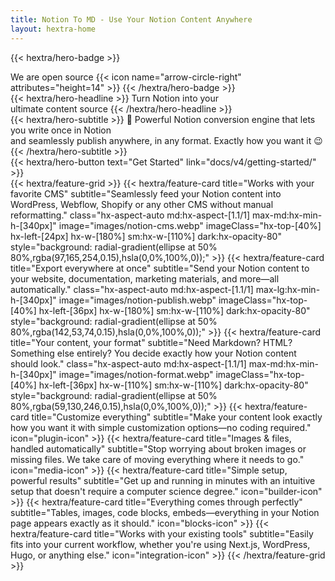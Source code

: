 ```yaml
---
title: Notion To MD - Use Your Notion Content Anywhere
layout: hextra-home
---
```

{{< hextra/hero-badge >}}
  <div class="hx-w-2 hx-h-2 hx-rounded-full hx-bg-primary-400"></div>
  <span>We are open source</span>
  {{< icon name="arrow-circle-right" attributes="height=14" >}}
{{< /hextra/hero-badge >}}
<div class="hx-mt-6 hx-mb-6">
{{< hextra/hero-headline >}}
  Turn Notion into your&nbsp;<br class="sm:hx-block hx-hidden" />ultimate content source
{{< /hextra/hero-headline >}}
</div>
<div class="hx-mb-12">
{{< hextra/hero-subtitle >}}
  💪 Powerful Notion conversion engine that lets you write once in Notion&nbsp;<br class="sm:hx-block hx-hidden" />and seamlessly publish anywhere, in any format. Exactly how you want it 😉
{{< /hextra/hero-subtitle >}}
</div>
<div class="hx-mb-6">
{{< hextra/hero-button text="Get Started" link="docs/v4/getting-started/" >}}
</div>
<div class="hx-mt-6"></div>
{{< hextra/feature-grid >}}
  {{< hextra/feature-card
    title="Works with your favorite CMS"
    subtitle="Seamlessly feed your Notion content into WordPress, Webflow, Shopify or any other CMS without manual reformatting."
    class="hx-aspect-auto md:hx-aspect-[1.1/1] max-md:hx-min-h-[340px]"
    image="images/notion-cms.webp"
    imageClass="hx-top-[40%] hx-left-[24px] hx-w-[180%] sm:hx-w-[110%] dark:hx-opacity-80"
    style="background: radial-gradient(ellipse at 50% 80%,rgba(97,165,254,0.15),hsla(0,0%,100%,0));"
  >}}
  {{< hextra/feature-card
    title="Export everywhere at once"
    subtitle="Send your Notion content to your website, documentation, marketing materials, and more—all automatically."
    class="hx-aspect-auto md:hx-aspect-[1.1/1] max-lg:hx-min-h-[340px]"
    image="images/notion-publish.webp"
    imageClass="hx-top-[40%] hx-left-[36px] hx-w-[180%] sm:hx-w-[110%] dark:hx-opacity-80"
    style="background: radial-gradient(ellipse at 50% 80%,rgba(142,53,74,0.15),hsla(0,0%,100%,0));"
  >}}
  {{< hextra/feature-card
    title="Your content, your format"
    subtitle="Need Markdown? HTML? Something else entirely? You decide exactly how your Notion content should look."
    class="hx-aspect-auto md:hx-aspect-[1.1/1] max-md:hx-min-h-[340px]"
    image="images/notion-format.webp"
    imageClass="hx-top-[40%] hx-left-[36px] hx-w-[110%] sm:hx-w-[110%] dark:hx-opacity-80"
    style="background: radial-gradient(ellipse at 50% 80%,rgba(59,130,246,0.15),hsla(0,0%,100%,0));"
  >}}
  {{< hextra/feature-card
    title="Customize everything"
    subtitle="Make your content look exactly how you want it with simple customization options—no coding required."
    icon="plugin-icon"
  >}}
  {{< hextra/feature-card
    title="Images & files, handled automatically"
    subtitle="Stop worrying about broken images or missing files. We take care of moving everything where it needs to go."
    icon="media-icon"
  >}}
  {{< hextra/feature-card
    title="Simple setup, powerful results"
    subtitle="Get up and running in minutes with an intuitive setup that doesn't require a computer science degree."
    icon="builder-icon"
  >}}
  {{< hextra/feature-card
    title="Everything comes through perfectly"
    subtitle="Tables, images, code blocks, embeds—everything in your Notion page appears exactly as it should."
    icon="blocks-icon"
  >}}
  {{< hextra/feature-card
    title="Works with your existing tools"
    subtitle="Easily fits into your current workflow, whether you're using Next.js, WordPress, Hugo, or anything else."
    icon="integration-icon"
  >}}
{{< /hextra/feature-grid >}}
